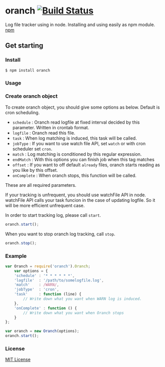 oranch  [![Build Status](https://secure.travis-ci.org/Lewuathe/oranch.png)](http://travis-ci.org/Lewuathe/oranch)
======

Log file tracker using in node. 
Installing and using easily as npm module. [npm](https://npmjs.org/package/oranch "npm")


## Get starting

### Install

    $ npm install oranch

### Usage

### Create oranch object
To create oranch object, you should give some options as below.
Default is cron scheduling.

* `schedule`   : Oranch read logfile at fixed interval decided by this parameter. Written in crontab format.
* `logfile`    : Oranch read this file.
* `task`       : When log matching is induced, this task will be called.
* `jobType`    : If you want to use watch file API, set `watch` or with cron scheduler set `cron`.
* `match`      : Log matching is conditioned by this regular expression.
* `endMatch`   : With this options you can finish job when this tag matches
* `offset`     : If you want to off default `already` files, oranch starts reading as you like by this offset.
* `onComplete` : When oranch stops, this function will be called.

These are all required parameters.

If your tracking is unfrequent, you should use watchFile API in node.
watchFile API calls your task funcion in the case of updating logfile.
So it will be more efficient unfrequent case.

In order to start tracking log, please call `start`.
    
```js
oranch.start();
```

When you want to stop oranch log tracking, call `stop`.

```js
oranch.stop();
```

### Example

```js
var Oranch = require('oranch').Oranch;
    var options = {
	'schedule' : '* * * * * *',
	'logfile'  : '/path/to/somelogfile.log',
	'match'    : /WARN/,
	'jobType'  : 'cron',
	'task'     : function (line) {  
        // Write down what you want when WARN log is induced.
    },
    'onComplete' : function () {
        // Write down what you want when Oranch stops
    }		
};

var oranch = new Oranch(options);
oranch.start();
```

### License 

[MIT License](http://opensource.org/license/mit-license.php "MIT License")
